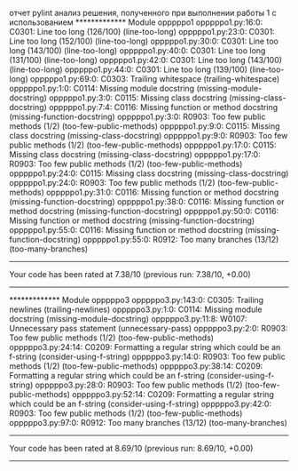 отчет pylint анализ решения, полученного при выполнении работы 1 с использованием ************* Module opppppo1
opppppo1.py:16:0: C0301: Line too long (126/100) (line-too-long)
opppppo1.py:23:0: C0301: Line too long (152/100) (line-too-long)
opppppo1.py:30:0: C0301: Line too long (143/100) (line-too-long)
opppppo1.py:40:0: C0301: Line too long (131/100) (line-too-long)
opppppo1.py:42:0: C0301: Line too long (143/100) (line-too-long)
opppppo1.py:44:0: C0301: Line too long (139/100) (line-too-long)
opppppo1.py:69:0: C0303: Trailing whitespace (trailing-whitespace)
opppppo1.py:1:0: C0114: Missing module docstring (missing-module-docstring)
opppppo1.py:3:0: C0115: Missing class docstring (missing-class-docstring)
opppppo1.py:7:4: C0116: Missing function or method docstring (missing-function-docstring)
opppppo1.py:3:0: R0903: Too few public methods (1/2) (too-few-public-methods)
opppppo1.py:9:0: C0115: Missing class docstring (missing-class-docstring)
opppppo1.py:9:0: R0903: Too few public methods (1/2) (too-few-public-methods)
opppppo1.py:17:0: C0115: Missing class docstring (missing-class-docstring)
opppppo1.py:17:0: R0903: Too few public methods (1/2) (too-few-public-methods)
opppppo1.py:24:0: C0115: Missing class docstring (missing-class-docstring)
opppppo1.py:24:0: R0903: Too few public methods (1/2) (too-few-public-methods)
opppppo1.py:31:0: C0116: Missing function or method docstring (missing-function-docstring)
opppppo1.py:38:0: C0116: Missing function or method docstring (missing-function-docstring)
opppppo1.py:50:0: C0116: Missing function or method docstring (missing-function-docstring)
opppppo1.py:55:0: C0116: Missing function or method docstring (missing-function-docstring)
opppppo1.py:55:0: R0912: Too many branches (13/12) (too-many-branches)

------------------------------------------------------------------

Your code has been rated at 7.38/10 (previous run: 7.38/10, +0.00)

------------------------------------------------------------------

************* Module opppppo3
opppppo3.py:143:0: C0305: Trailing newlines (trailing-newlines)
opppppo3.py:1:0: C0114: Missing module docstring (missing-module-docstring)
opppppo3.py:11:8: W0107: Unnecessary pass statement (unnecessary-pass)
opppppo3.py:2:0: R0903: Too few public methods (1/2) (too-few-public-methods)
opppppo3.py:24:14: C0209: Formatting a regular string which could be an f-string (consider-using-f-string)
opppppo3.py:14:0: R0903: Too few public methods (1/2) (too-few-public-methods)
opppppo3.py:38:14: C0209: Formatting a regular string which could be an f-string (consider-using-f-string)
opppppo3.py:28:0: R0903: Too few public methods (1/2) (too-few-public-methods)
opppppo3.py:52:14: C0209: Formatting a regular string which could be an f-string (consider-using-f-string)
opppppo3.py:42:0: R0903: Too few public methods (1/2) (too-few-public-methods)
opppppo3.py:97:0: R0912: Too many branches (13/12) (too-many-branches)

------------------------------------------------------------------

Your code has been rated at 8.69/10 (previous run: 8.69/10, +0.00)

------------------------------------------------------------------